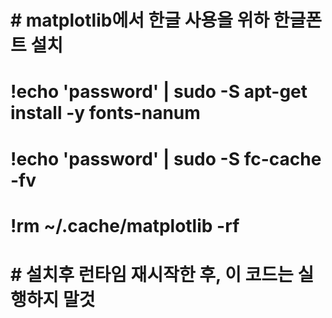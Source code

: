 # # matplotlib에서 한글 사용을 위하 한글폰트 설치
# !echo 'password' | sudo -S apt-get install -y fonts-nanum
# !echo 'password' | sudo -S  fc-cache -fv 
# !rm ~/.cache/matplotlib -rf
# # 설치후 런타임 재시작한 후, 이 코드는 실행하지 말것